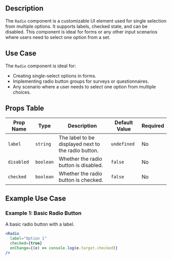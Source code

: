 ## Description
The `Radio` component is a customizable UI element used for single selection from multiple options. It supports labels, checked state, and can be disabled. This component is ideal for forms or any other input scenarios where users need to select one option from a set.

## Use Case
The `Radio` component is ideal for:
- Creating single-select options in forms.
- Implementing radio button groups for surveys or questionnaires.
- Any scenario where a user needs to select one option from multiple choices.

## Props Table

| Prop Name  | Type                                      | Description                                                        | Default Value | Required |
|------------|-------------------------------------------|--------------------------------------------------------------------|---------------|----------|
| `label`    | `string`                                  | The label to be displayed next to the radio button.                | `undefined`   | No       |
| `disabled` | `boolean`                                 | Whether the radio button is disabled.                              | `false`       | No       |
| `checked`  | `boolean`                                 | Whether the radio button is checked.                               | `false`       | No       |

## Example Use Case

### Example 1: Basic Radio Button
A basic radio button with a label.
```jsx
<Radio
  label="Option 1"
  checked={true}
  onChange={(e) => console.log(e.target.checked)}
/>
